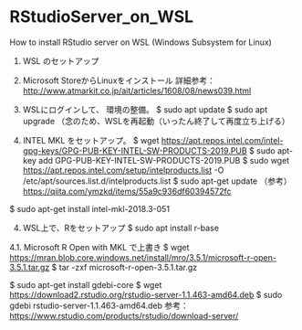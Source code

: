 # RStudioServer_on_WSL

How to install RStudio server on WSL (Windows Subsystem for Linux)

1. WSL のセットアップ
2. Microsoft StoreからLinuxをインストール
詳細参考：　http://www.atmarkit.co.jp/ait/articles/1608/08/news039.html

3. WSLにログインして、 環境の整備。
$ sudo apt update
$ sudo apt upgrade
（念のため、WSLを再起動（いったん終了して再度立ち上げる）

4. INTEL MKL をセットアップ。
$ wget https://apt.repos.intel.com/intel-gpg-keys/GPG-PUB-KEY-INTEL-SW-PRODUCTS-2019.PUB
$ sudo apt-key add GPG-PUB-KEY-INTEL-SW-PRODUCTS-2019.PUB
$ sudo wget https://apt.repos.intel.com/setup/intelproducts.list -O /etc/apt/sources.list.d/intelproducts.list 
$ sudo apt-get update
（参考）　https://qiita.com/ymzkd/items/55a9c936df60394572fc

$ sudo apt-get install intel-mkl-2018.3-051


4. WSL上で、Rをセットアップ
$ sudo apt install r-base

4.1. Microsoft R Open with MKL で上書き
$ wget https://mran.blob.core.windows.net/install/mro/3.5.1/microsoft-r-open-3.5.1.tar.gz
$ tar -zxf microsoft-r-open-3.5.1.tar.gz

$ sudo apt-get install gdebi-core
$ wget https://download2.rstudio.org/rstudio-server-1.1.463-amd64.deb
$ sudo gdebi rstudio-server-1.1.463-amd64.deb
参考：　https://www.rstudio.com/products/rstudio/download-server/